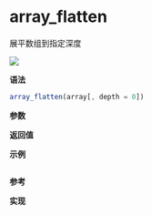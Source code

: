 # array_flatten

展平数组到指定深度

![](https://img.shields.io/badge/-Array-blue)

**语法**

```js
array_flatten(array[, depth = 0])
```

**参数**

**返回值**

**示例**

```js

```

**参考**

**实现**

<CodeSwitcher :languages="{ln:'Langnang',lo:'Lodash',un:'Underscore'}">
<template v-slot:ln>

</template>
<template v-slot:lo>

</template>
<template v-slot:un>

</template>
</CodeSwitcher>

